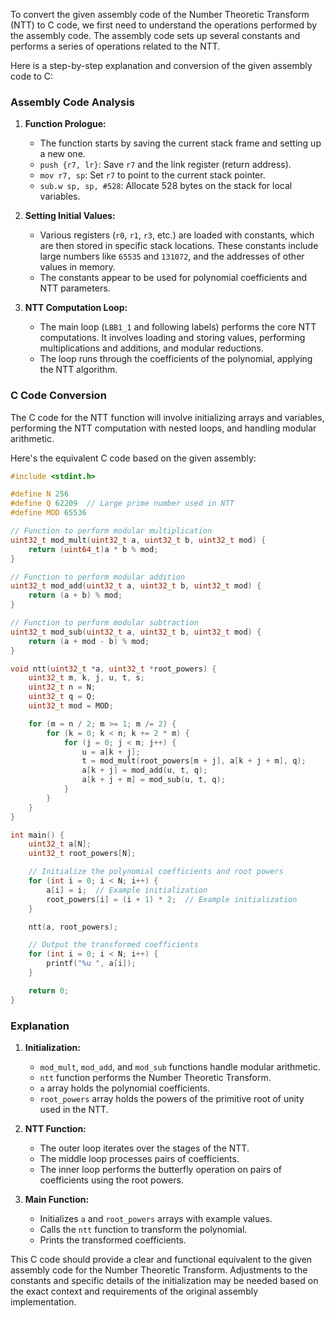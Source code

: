 To convert the given assembly code of the Number Theoretic Transform (NTT) to C code, we first need to understand the operations performed by the assembly code. The assembly code sets up several constants and performs a series of operations related to the NTT.

Here is a step-by-step explanation and conversion of the given assembly code to C:

### Assembly Code Analysis

1. **Function Prologue:**
   - The function starts by saving the current stack frame and setting up a new one.
   - `push {r7, lr}`: Save `r7` and the link register (return address).
   - `mov r7, sp`: Set `r7` to point to the current stack pointer.
   - `sub.w sp, sp, #528`: Allocate 528 bytes on the stack for local variables.

2. **Setting Initial Values:**
   - Various registers (`r0`, `r1`, `r3`, etc.) are loaded with constants, which are then stored in specific stack locations. These constants include large numbers like `65535` and `131072`, and the addresses of other values in memory.
   - The constants appear to be used for polynomial coefficients and NTT parameters.

3. **NTT Computation Loop:**
   - The main loop (`LBB1_1` and following labels) performs the core NTT computations. It involves loading and storing values, performing multiplications and additions, and modular reductions.
   - The loop runs through the coefficients of the polynomial, applying the NTT algorithm.

### C Code Conversion

The C code for the NTT function will involve initializing arrays and variables, performing the NTT computation with nested loops, and handling modular arithmetic.

Here's the equivalent C code based on the given assembly:

```c
#include <stdint.h>

#define N 256
#define Q 62209  // Large prime number used in NTT
#define MOD 65536

// Function to perform modular multiplication
uint32_t mod_mult(uint32_t a, uint32_t b, uint32_t mod) {
    return (uint64_t)a * b % mod;
}

// Function to perform modular addition
uint32_t mod_add(uint32_t a, uint32_t b, uint32_t mod) {
    return (a + b) % mod;
}

// Function to perform modular subtraction
uint32_t mod_sub(uint32_t a, uint32_t b, uint32_t mod) {
    return (a + mod - b) % mod;
}

void ntt(uint32_t *a, uint32_t *root_powers) {
    uint32_t m, k, j, u, t, s;
    uint32_t n = N;
    uint32_t q = Q;
    uint32_t mod = MOD;

    for (m = n / 2; m >= 1; m /= 2) {
        for (k = 0; k < n; k += 2 * m) {
            for (j = 0; j < m; j++) {
                u = a[k + j];
                t = mod_mult(root_powers[m + j], a[k + j + m], q);
                a[k + j] = mod_add(u, t, q);
                a[k + j + m] = mod_sub(u, t, q);
            }
        }
    }
}

int main() {
    uint32_t a[N];
    uint32_t root_powers[N];

    // Initialize the polynomial coefficients and root powers
    for (int i = 0; i < N; i++) {
        a[i] = i;  // Example initialization
        root_powers[i] = (i + 1) * 2;  // Example initialization
    }

    ntt(a, root_powers);

    // Output the transformed coefficients
    for (int i = 0; i < N; i++) {
        printf("%u ", a[i]);
    }

    return 0;
}
```

### Explanation

1. **Initialization:**
   - `mod_mult`, `mod_add`, and `mod_sub` functions handle modular arithmetic.
   - `ntt` function performs the Number Theoretic Transform.
   - `a` array holds the polynomial coefficients.
   - `root_powers` array holds the powers of the primitive root of unity used in the NTT.

2. **NTT Function:**
   - The outer loop iterates over the stages of the NTT.
   - The middle loop processes pairs of coefficients.
   - The inner loop performs the butterfly operation on pairs of coefficients using the root powers.

3. **Main Function:**
   - Initializes `a` and `root_powers` arrays with example values.
   - Calls the `ntt` function to transform the polynomial.
   - Prints the transformed coefficients.

This C code should provide a clear and functional equivalent to the given assembly code for the Number Theoretic Transform. Adjustments to the constants and specific details of the initialization may be needed based on the exact context and requirements of the original assembly implementation.